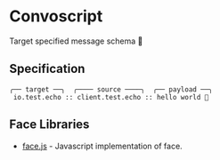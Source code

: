 # Convoscript

Target specified message schema 🎯

## Specification

    ╭── target ──╮  ╭──── source ────╮  ╭── payload ──╮
     io.test.echo :: client.test.echo :: hello world 👋

## Face Libraries
* [face.js](https://github.com/iamheshan/face.js) - Javascript implementation of face.
